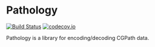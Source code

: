 # Pathology

[![Build Status](https://travis-ci.org/seasaltio/Pathology.png?branch=master)](https://travis-ci.org/seasaltio/Pathology)
[![codecov.io](https://codecov.io/github/seasaltio/Pathology/coverage.svg?branch=master)](https://codecov.io/github/seasaltio/Pathology?branch=master)

Pathology is a library for encoding/decoding CGPath data.